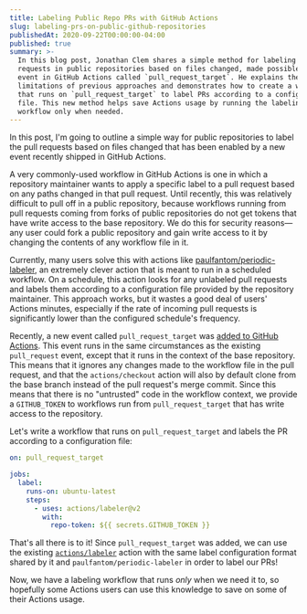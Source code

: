 ```yaml
---
title: Labeling Public Repo PRs with GitHub Actions
slug: labeling-prs-on-public-github-repositories
publishedAt: 2020-09-22T00:00:00-04:00
published: true
summary: >-
  In this blog post, Jonathan Clem shares a simple method for labeling pull
  requests in public repositories based on files changed, made possible by a new
  event in GitHub Actions called `pull_request_target`. He explains the
  limitations of previous approaches and demonstrates how to create a workflow
  that runs on `pull_request_target` to label PRs according to a configuration
  file. This new method helps save Actions usage by running the labeling
  workflow only when needed.
---
```


In this post, I'm going to outline a simple way for public repositories to label
the pull requests based on files changed that has been enabled by a new event
recently shipped in GitHub Actions.

A very commonly-used workflow in GitHub Actions is one in which a repository
maintainer wants to apply a specific label to a pull request based on any paths
changed in that pull request. Until recently, this was relatively difficult to
pull off in a public repository, because workflows running from pull requests
coming from forks of public repositories do not get tokens that have write
access to the base repository. We do this for security reasons—any user could
fork a public repository and gain write access to it by changing the contents of
any workflow file in it.

Currently, many users solve this with actions like
[paulfantom/periodic-labeler](https://github.com/paulfantom/periodic-labeler),
an extremely clever action that is meant to run in a scheduled workflow. On a
schedule, this action looks for any unlabeled pull requests and labels them
according to a configuration file provided by the repository maintainer. This
approach works, but it wastes a good deal of users' Actions minutes, especially
if the rate of incoming pull requests is significantly lower than the configured
schedule's frequency.

Recently, a new event called `pull_request_target` was [added to GitHub
Actions](https://github.blog/2020-08-03-github-actions-improvements-for-fork-and-pull-request-workflows/).
This event runs in the same circumstances as the existing `pull_request` event,
except that it runs in the context of the base repository. This means that it
ignores any changes made to the workflow file in the pull request, and that the
`actions/checkout` action will also by default clone from the base branch
instead of the pull request's merge commit. Since this means that there is no
"untrusted" code in the workflow context, we provide a `GITHUB_TOKEN` to
workflows run from `pull_request_target` that has write access to the
repository.

Let's write a workflow that runs on `pull_request_target` and labels the PR
according to a configuration file:

```yaml
on: pull_request_target

jobs:
  label:
    runs-on: ubuntu-latest
    steps:
      - uses: actions/labeler@v2
        with:
          repo-token: ${{ secrets.GITHUB_TOKEN }}
```

That's all there is to it! Since `pull_request_target` was added, we can use the
existing [`actions/labeler`](https://github.com/actions/labeler) action with the
same label configuration format shared by it and `paulfantom/periodic-labeler`
in order to label our PRs!

Now, we have a labeling workflow that runs _only_ when we need it to, so
hopefully some Actions users can use this knowledge to save on some of their
Actions usage.
